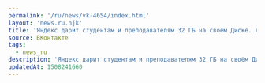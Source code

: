 ```yaml
---
permalink: '/ru/news/vk-4654/index.html'
layout: 'news.ru.njk'
title: 'Яндекс дарит студентам и преподавателям 32 ГБ на своём Диске. Акция продлится до 1 декабря 2017…'
source: ВКонтакте
tags:
  - news_ru
description: 'Яндекс дарит студентам и преподавателям 32 ГБ на своём Диске. Акция продлится до 1 декабря 2017…'
updatedAt: 1508241660
---
```

